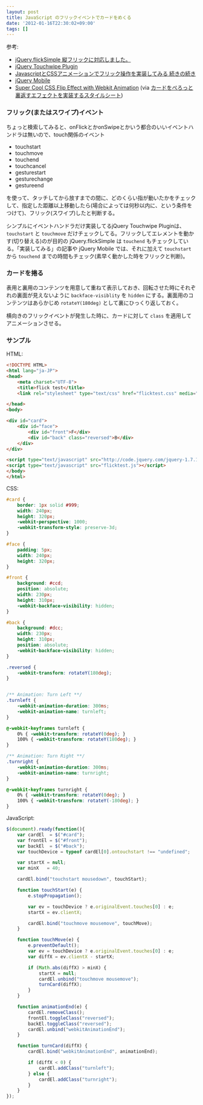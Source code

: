 ```yaml
---
layout: post
title: JavaScript のフリックイベントでカードをめくる
date: '2012-01-16T22:30:02+09:00'
tags: []
---
```

参考:

- [jQuery.flickSimple 縦フリックに対応しました。](http://d.hatena.ne.jp/makog/20111009/1318175244)
- [jQuery Touchwipe Plugin](http://www.netcu.de/jquery-touchwipe-iphone-ipad-library)
- [JavascriptとCSSアニメーションでフリック操作を実装してみる 続きの続き](http://dev.worksap.co.jp/Members/nogunogu/2010/07/14/iphonesafari-javascriptとcssアニメーションでフリック操作を実装し-3/)
- [jQuery Mobile](http://jquerymobile.com/)
- [Super Cool CSS Flip Effect with Webkit Animation](http://line25.com/articles/super-cool-css-flip-effect-with-webkit-animation) (via [カードをぺろっと裏返すエフェクトを実装するスタイルシート](http://coliss.com/articles/build-websites/operation/css/css-tutorial-flip-effect-with-webkit-animation.html))

### フリック(またはスワイプ)イベント

ちょっと検索してみると、onFlickとかonSwipeとかいう都合のいいイベントハンドラは無いので、touch関係のイベント

- touchstart
- touchmove
- touchend
- touchcancel
- gesturestart
- gesturechange
- gestureend

を使って、タッチしてから放すまでの間に、どのくらい指が動いたかをチェックして、指定した距離以上移動したら(場合によっては何秒以内に、という条件をつけて)、フリック(スワイプ)したと判断する。

シンプルにイベントハンドラだけ実装してるjQuery Touchwipe Pluginは、`touchstart` と `touchmove` だけチェックしてる。フリックしてエレメントを動かす(切り替える)のが目的の jQuery.flickSimple は `touchend` もチェックしている。「実装してみる」の記事や jQuery Mobile では、それに加えて `touchstart` から `touchend` までの時間もチェック(素早く動かした時をフリックと判断)。

### カードを捲る

表用と裏用のコンテンツを用意して重ねて表示しておき、回転させた時にそれぞれの裏面が見えないように `backface-visiblity` を `hidden` にする。裏面用のコンテンツはあらかじめ `rotateY(180deg)` として裏にひっくり返しておく。

横向きのフリックイベントが発生した時に、カードに対して `class` を適用してアニメーションさせる。

### サンプル

HTML:
```html
<!DOCTYPE HTML>
<html lang="ja-JP">
<head>
    <meta charset="UTF-8">
    <title>flick test</title>
    <link rel="stylesheet" type="text/css" href="flicktest.css" media="all" />

</head>
<body>

<div id="card">
    <div id="face">
        <div id="front">F</div>
        <div id="back" class="reversed">B</div>
    </div>
</div>

<script type="text/javascript" src="http://code.jquery.com/jquery-1.7.1.min.js"></script>
<script type="text/javascript" src="flicktest.js"></script>
</body>
</html>
```

CSS:
```css
#card {
    border: 1px solid #999;
    width: 240px;
    height: 320px;
    -webkit-perspective: 1000;
    -webkit-transform-style: preserve-3d;
}

#face {
    padding: 5px;
    width: 240px;
    height: 320px;
}

#front {
    background: #ccd;
    position: absolute;
    width: 230px;
    height: 310px;
    -webkit-backface-visibility: hidden;
}

#back {
    background: #dcc;
    width: 230px;
    height: 310px;
    position: absolute;
    -webkit-backface-visibility: hidden;
}

.reversed {
    -webkit-transform: rotateY(180deg);
}


/** Animation: Turn Left **/
.turnleft {
    -webkit-animation-duration: 300ms;
    -webkit-animation-name: turnleft;
}

@-webkit-keyframes turnleft {
    0% { -webkit-transform: rotateY(0deg); }
    100% { -webkit-transform: rotateY(180deg); }
}

/** Animation: Turn Right **/
.turnright {
    -webkit-animation-duration: 300ms;
    -webkit-animation-name: turnright;
}

@-webkit-keyframes turnright {
    0% { -webkit-transform: rotateY(0deg); }
    100% { -webkit-transform: rotateY(-180deg); }
}
```

JavaScript:

```javascript
$(document).ready(function(){
    var cardEl  = $("#card");
    var frontEl = $("#front");
    var backEl  = $("#back");
    var touchDevice = typeof cardEl[0].ontouchstart !== "undefined";

    var startX = null;
    var minX   = 40;

    cardEl.bind("touchstart mousedown", touchStart);

    function touchStart(e) {
        e.stopPropagation();

        var ev = touchDevice ? e.originalEvent.touches[0] : e;
        startX = ev.clientX;

        cardEl.bind("touchmove mousemove", touchMove);
    }

    function touchMove(e) {
        e.preventDefault();
        var ev = touchDevice ? e.originalEvent.touches[0] : e;
        var diffX = ev.clientX - startX;

        if (Math.abs(diffX) > minX) {
            startX = null;
            cardEl.unbind("touchmove mousemove");
            turnCard(diffX);
        }
    }

    function animationEnd(e) {
        cardEl.removeClass();
        frontEl.toggleClass("reversed");
        backEl.toggleClass("reversed");
        cardEl.unbind("webkitAnimationEnd");
    }

    function turnCard(diffX) {
        cardEl.bind("webkitAnimationEnd", animationEnd);

        if (diffX < 0) {
            cardEl.addClass("turnleft");
        } else {
            cardEl.addClass("turnright");
        }
    }
});
```

